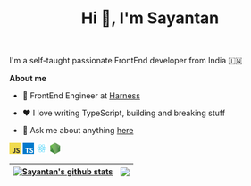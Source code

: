<h1 align="center">Hi 👋, I'm Sayantan</h1>

<br />

I'm a self-taught passionate FrontEnd developer from India 🇮🇳

**About me**

- 💼 FrontEnd Engineer at [Harness](https://www.harness.io/)

- ❤️ I love writing TypeScript, building and breaking stuff

- 💬 Ask me about anything [here](https://www.sayantanmondal.com/#:~:text=my%20professional%20growth.-,Contact%20Me,-Get%20in%20touch)

<code><img height="20" alt="javascript" src="https://raw.githubusercontent.com/github/explore/80688e429a7d4ef2fca1e82350fe8e3517d3494d/topics/javascript/javascript.png"></code>
<code><img height="20" alt="typescript" src="https://raw.githubusercontent.com/github/explore/80688e429a7d4ef2fca1e82350fe8e3517d3494d/topics/typescript/typescript.png"></code>
<code><img height="20" alt="react" src="https://raw.githubusercontent.com/github/explore/80688e429a7d4ef2fca1e82350fe8e3517d3494d/topics/react/react.png"></code>
<code><img height="20" alt="nodejs" src="https://raw.githubusercontent.com/github/explore/80688e429a7d4ef2fca1e82350fe8e3517d3494d/topics/nodejs/nodejs.png"></code>    


| <a href="https://github.com/anuraghazra/github-readme-stats"><img align="center" src="https://github-readme-stats.vercel.app/api?username=MondalSayantan&show_icons=true&include_all_commits=true&theme=buefy&hide_border=true" alt="Sayantan's github stats" /></a> | <a href="https://github.com/MondalSayantan/github-readme-stats"><img align="center" src="https://github-readme-stats.vercel.app/api/top-langs/?username=MondalSayantan&layout=compact&theme=buefy&hide_border=true" /></a> |
| ------------- | ------------- |

